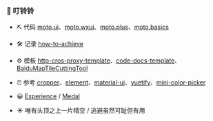 ### 🔔 叮铃铃

- ⛏️ 代码 [moto.ui](https://github.com/angxuejian/moto.ui)、[moto.wxui](https://github.com/angxuejian/moto.wxui)、[moto.plus](https://github.com/angxuejian/moto.plus)、[moto.basics](https://github.com/angxuejian/moto.basics)

- 🛠️ 记录 [how-to-achieve](https://github.com/angxuejian/how-to-achieve)

- ⚙️ 模板 [http-cros-proxy-template](https://github.com/angxuejian/http-cros-proxy-template)、[code-docs-template](https://github.com/angxuejian/code-docs-template)、[BaiduMapTileCuttingTool](https://github.com/angxuejian/BaiduMapTileCuttingTool)

- ⏰ 参考 [cropper](https://github.com/angxuejian/cropper)、[element](https://github.com/angxuejian/element)、[material-ui](https://github.com/angxuejian/material-ui)、[vuetify](https://github.com/angxuejian/vuetify)、[mini-color-picker](https://github.com/MakerGYT/mini-color-picker)

- 😀 [Experience](./experience.md) / [Medal](./medal.md)

- ☀️ 唯有头顶之上一片晴空 / 逃避虽然可耻但有用

<!-- 
[moto.js](https://github.com/angxuejian/moto.js)
[front-end.basics](https://github.com/angxuejian/front-end.basics)
[book](https://github.com/angxuejian/book)
 -->